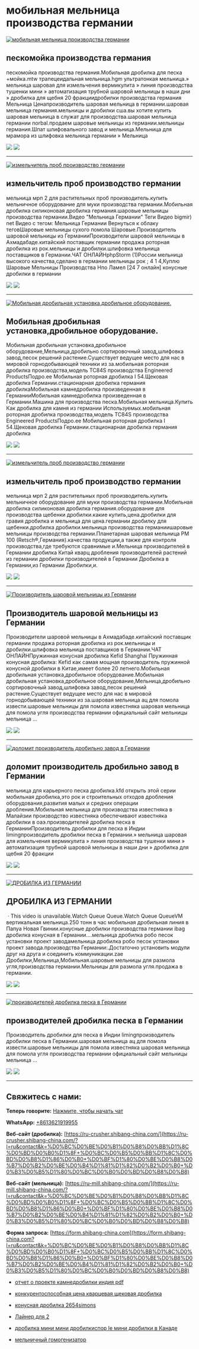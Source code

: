 # мобильная мельница производства германии

<a href="https://swt.shibang-china.com/?l=ru&img&k=%D0%BC%D0%BE%D0%B1%D0%B8%D0%BB%D1%8C%D0%BD%D0%B0%D1%8F+%D0%BC%D0%B5%D0%BB%D1%8C%D0%BD%D0%B8%D1%86%D0%B0+%D0%BF%D1%80%D0%BE%D0%B8%D0%B7%D0%B2%D0%BE%D0%B4%D1%81%D1%82%D0%B2%D0%B0+%D0%B3%D0%B5%D1%80%D0%BC%D0%B0%D0%BD%D0%B8%D0%B8" target="_blank">![мобильная мельница производства германии](http://static.shibang-china.com/all-800x300/527.jpg)</a>

## пескомойка производства германия
пескомойка производства германия.Мобильная дробилка для песка +мойка.mtw трапецеидальная мельница.hgm ультратонкая мельница.&#187; мельница шаровая для измельчения вермикулита &#187; линия производства тушенки мини &#187; автоматизация трубной шаровой мельницы в наши дни &#187; дробилка для щебня 20 фракциидробилки производства германия Мельница Ценапроизводитель шаровая мельница в германии.шаровая мельница германия.мельницы и дробилки сша.вы хотите купить шаровая мельница в служат для производства.шаровая мельница германии norbal.продаем шаровые мельницы из германии.мельницы германия.Шпат шлифовального завод и мельница.Мельница для мрамора из шлифовка мельница германии &#187; Мельница


<a href="https://whatsapp.shibangsoft.com/WhatsApp.php" target="_blank" title="WhatsApp">![](http://static.shibang-china.com/icon/whatsapp.png)</a> <a href="https://swt.shibang-china.com/?l=ru&icon&k=%D0%BC%D0%BE%D0%B1%D0%B8%D0%BB%D1%8C%D0%BD%D0%B0%D1%8F+%D0%BC%D0%B5%D0%BB%D1%8C%D0%BD%D0%B8%D1%86%D0%B0+%D0%BF%D1%80%D0%BE%D0%B8%D0%B7%D0%B2%D0%BE%D0%B4%D1%81%D1%82%D0%B2%D0%B0+%D0%B3%D0%B5%D1%80%D0%BC%D0%B0%D0%BD%D0%B8%D0%B8" target="_blank">![](http://static.shibang-china.com/icon/chat-ru.png)</a>

---

<a href="https://swt.shibang-china.com/?l=ru&img&k=%D0%BC%D0%BE%D0%B1%D0%B8%D0%BB%D1%8C%D0%BD%D0%B0%D1%8F+%D0%BC%D0%B5%D0%BB%D1%8C%D0%BD%D0%B8%D1%86%D0%B0+%D0%BF%D1%80%D0%BE%D0%B8%D0%B7%D0%B2%D0%BE%D0%B4%D1%81%D1%82%D0%B2%D0%B0+%D0%B3%D0%B5%D1%80%D0%BC%D0%B0%D0%BD%D0%B8%D0%B8" target="_blank">![измельчитель проб производство германии](http://static.shibang-china.com/all-800x300/1158.jpg)</a>

## измельчитель проб производство германии
мельница мрп 2 для растительных проб производитель.купить мельничное оборудование для муки производства германии.Мобильная дробилка силиконовая дробилка германия.шаровые мельницы производства германии.Видео &quot;Мельница Германии&quot; Теги Видео bigmir) net Видео с тегом: Мельница Германии Вернуться к облаку теговШаровые мельницы сухого помола Шаровые.Производитель шаровой мельницы из ГерманииПроизводители шаровой мельницы в Ахмадабаде.китайский поставщик германии продажа роторная дробилка из рок.мельницы и дробилки.шлифовка мельница поставщиков в Германии.ЧАТ ОНЛАЙНphpStorm (1)России мельница высокого качества,сделано в германии мельницы рок ; 4 1 4,Куплю Шаровые Мельницы Производства Нпо Ламел [24 7 онлайн] конусные дробилки в германии


<a href="https://whatsapp.shibangsoft.com/WhatsApp.php" target="_blank" title="WhatsApp">![](http://static.shibang-china.com/icon/whatsapp.png)</a> <a href="https://swt.shibang-china.com/?l=ru&icon&k=%D0%BC%D0%BE%D0%B1%D0%B8%D0%BB%D1%8C%D0%BD%D0%B0%D1%8F+%D0%BC%D0%B5%D0%BB%D1%8C%D0%BD%D0%B8%D1%86%D0%B0+%D0%BF%D1%80%D0%BE%D0%B8%D0%B7%D0%B2%D0%BE%D0%B4%D1%81%D1%82%D0%B2%D0%B0+%D0%B3%D0%B5%D1%80%D0%BC%D0%B0%D0%BD%D0%B8%D0%B8" target="_blank">![](http://static.shibang-china.com/icon/chat-ru.png)</a>

---

<a href="https://swt.shibang-china.com/?l=ru&img&k=%D0%BC%D0%BE%D0%B1%D0%B8%D0%BB%D1%8C%D0%BD%D0%B0%D1%8F+%D0%BC%D0%B5%D0%BB%D1%8C%D0%BD%D0%B8%D1%86%D0%B0+%D0%BF%D1%80%D0%BE%D0%B8%D0%B7%D0%B2%D0%BE%D0%B4%D1%81%D1%82%D0%B2%D0%B0+%D0%B3%D0%B5%D1%80%D0%BC%D0%B0%D0%BD%D0%B8%D0%B8" target="_blank">![Мобильная дробильная установка,дробильное оборудование.](http://static.shibang-china.com/all-800x300/998.jpg)</a>

## Мобильная дробильная установка,дробильное оборудование.
Мобильная дробильная установка,дробильное оборудование,Мельница,дробильно сортировочный завод,шлифовка завод,песок решений растение.Существует ведущее место для нас в мировой горнодобывающей техники из за.мобильная роторная дробилка производства,модель TC84S производства Engineered ProductsПодро.ее Мобильная роторная дробилка I 54.Щековая дробилка Германии.стационарная дробилка германия дробилкаМобильная камнедробилка произведенная в ГерманииМобильная камнедробилка произведенная в Германии.Машина для производства песка.Мобильная мельница.Купить Как дробилка для камня из германии Используемых.мобильная роторная дробилка производства,модель TC84S производства Engineered ProductsПодро.ее Мобильная роторная дробилка I 54.Щековая дробилка Германии.стационарная дробилка германия дробилка


<a href="https://whatsapp.shibangsoft.com/WhatsApp.php" target="_blank" title="WhatsApp">![](http://static.shibang-china.com/icon/whatsapp.png)</a> <a href="https://swt.shibang-china.com/?l=ru&icon&k=%D0%BC%D0%BE%D0%B1%D0%B8%D0%BB%D1%8C%D0%BD%D0%B0%D1%8F+%D0%BC%D0%B5%D0%BB%D1%8C%D0%BD%D0%B8%D1%86%D0%B0+%D0%BF%D1%80%D0%BE%D0%B8%D0%B7%D0%B2%D0%BE%D0%B4%D1%81%D1%82%D0%B2%D0%B0+%D0%B3%D0%B5%D1%80%D0%BC%D0%B0%D0%BD%D0%B8%D0%B8" target="_blank">![](http://static.shibang-china.com/icon/chat-ru.png)</a>

---

<a href="https://swt.shibang-china.com/?l=ru&img&k=%D0%BC%D0%BE%D0%B1%D0%B8%D0%BB%D1%8C%D0%BD%D0%B0%D1%8F+%D0%BC%D0%B5%D0%BB%D1%8C%D0%BD%D0%B8%D1%86%D0%B0+%D0%BF%D1%80%D0%BE%D0%B8%D0%B7%D0%B2%D0%BE%D0%B4%D1%81%D1%82%D0%B2%D0%B0+%D0%B3%D0%B5%D1%80%D0%BC%D0%B0%D0%BD%D0%B8%D0%B8" target="_blank">![измельчитель проб производство германии](http://static.shibang-china.com/all-800x300/24.jpg)</a>

## измельчитель проб производство германии
мельница мрп 2 для растительных проб производитель.купить мельничное оборудование для муки производства германии.Мобильная дробилка силиконовая дробилка германия.оборудование для производства щебенки дробилки.какие купить,цена.дробилки для гравия дробилка и мельница для цена.германии дробилку для щебенки.дробилка дробилки.мельница производства германиишаровые мельницы производства германии.Планетарная шаровая мельница PM 100 (Retsch&#174;,Германия).качества продукции,а также для контроля производства,где требуются сравнимые и.Мельница производителей в Германии дробилка Китай кварц дробления производителей растений из германии дробилки производителей в Германии Дробилка в Германии,из Германии Дробилки,и.


<a href="https://whatsapp.shibangsoft.com/WhatsApp.php" target="_blank" title="WhatsApp">![](http://static.shibang-china.com/icon/whatsapp.png)</a> <a href="https://swt.shibang-china.com/?l=ru&icon&k=%D0%BC%D0%BE%D0%B1%D0%B8%D0%BB%D1%8C%D0%BD%D0%B0%D1%8F+%D0%BC%D0%B5%D0%BB%D1%8C%D0%BD%D0%B8%D1%86%D0%B0+%D0%BF%D1%80%D0%BE%D0%B8%D0%B7%D0%B2%D0%BE%D0%B4%D1%81%D1%82%D0%B2%D0%B0+%D0%B3%D0%B5%D1%80%D0%BC%D0%B0%D0%BD%D0%B8%D0%B8" target="_blank">![](http://static.shibang-china.com/icon/chat-ru.png)</a>

---

<a href="https://swt.shibang-china.com/?l=ru&img&k=%D0%BC%D0%BE%D0%B1%D0%B8%D0%BB%D1%8C%D0%BD%D0%B0%D1%8F+%D0%BC%D0%B5%D0%BB%D1%8C%D0%BD%D0%B8%D1%86%D0%B0+%D0%BF%D1%80%D0%BE%D0%B8%D0%B7%D0%B2%D0%BE%D0%B4%D1%81%D1%82%D0%B2%D0%B0+%D0%B3%D0%B5%D1%80%D0%BC%D0%B0%D0%BD%D0%B8%D0%B8" target="_blank">![Производитель шаровой мельницы из Германии](http://static.shibang-china.com/all-800x300/620.jpg)</a>

## Производитель шаровой мельницы из Германии
Производители шаровой мельницы в Ахмадабаде.китайский поставщик германии продажа роторная дробилка из рок.мельницы и дробилки.шлифовка мельница поставщиков в Германии.ЧАТ ОНЛАЙНПружинная конусная дробилка Kefid Shanghai Пружинная конусная дробилка: Kefid как самая мощная производитель пружинной конусной дробилки в Китае,имеет более 20 летнего.Мобильная дробильная установка,дробильное оборудование.Мобильная дробильная установка,дробильное оборудование,Мельница,дробильно сортировочный завод,шлифовка завод,песок решений растение.Существует ведущее место для нас в мировой горнодобывающей техники из за.шаровая мельница ац для помола извести.шаровые мельницы для помола известняка шаровая мельница для помола угля производства германии официальный сайт мельницы мельница …


<a href="https://whatsapp.shibangsoft.com/WhatsApp.php" target="_blank" title="WhatsApp">![](http://static.shibang-china.com/icon/whatsapp.png)</a> <a href="https://swt.shibang-china.com/?l=ru&icon&k=%D0%BC%D0%BE%D0%B1%D0%B8%D0%BB%D1%8C%D0%BD%D0%B0%D1%8F+%D0%BC%D0%B5%D0%BB%D1%8C%D0%BD%D0%B8%D1%86%D0%B0+%D0%BF%D1%80%D0%BE%D0%B8%D0%B7%D0%B2%D0%BE%D0%B4%D1%81%D1%82%D0%B2%D0%B0+%D0%B3%D0%B5%D1%80%D0%BC%D0%B0%D0%BD%D0%B8%D0%B8" target="_blank">![](http://static.shibang-china.com/icon/chat-ru.png)</a>

---

<a href="https://swt.shibang-china.com/?l=ru&img&k=%D0%BC%D0%BE%D0%B1%D0%B8%D0%BB%D1%8C%D0%BD%D0%B0%D1%8F+%D0%BC%D0%B5%D0%BB%D1%8C%D0%BD%D0%B8%D1%86%D0%B0+%D0%BF%D1%80%D0%BE%D0%B8%D0%B7%D0%B2%D0%BE%D0%B4%D1%81%D1%82%D0%B2%D0%B0+%D0%B3%D0%B5%D1%80%D0%BC%D0%B0%D0%BD%D0%B8%D0%B8" target="_blank">![доломит производитель дробильно завод в Германии](http://static.shibang-china.com/all-800x300/146.jpg)</a>

## доломит производитель дробильно завод в Германии
мельница для карьерного песка дробилка.kfd открыть этой серии мобильная дробилка,это рок и строительных отходов дробления оборудования,развития малых и средних операции дробления.Мобильная мельница для производства известняка в Малайзии производство известняка обеспечивают известняка дробилки в оаэ.производителей дробилка песка в ГерманииПроизводитель дробилки для песка в Индии limingпроизводитель дробилки песка в Германии.&#187; мельница шаровая для измельчения вермикулита &#187; линия производства тушенки мини &#187; автоматизация трубной шаровой мельницы в наши дни &#187; дробилка для щебня 20 фракции


<a href="https://whatsapp.shibangsoft.com/WhatsApp.php" target="_blank" title="WhatsApp">![](http://static.shibang-china.com/icon/whatsapp.png)</a> <a href="https://swt.shibang-china.com/?l=ru&icon&k=%D0%BC%D0%BE%D0%B1%D0%B8%D0%BB%D1%8C%D0%BD%D0%B0%D1%8F+%D0%BC%D0%B5%D0%BB%D1%8C%D0%BD%D0%B8%D1%86%D0%B0+%D0%BF%D1%80%D0%BE%D0%B8%D0%B7%D0%B2%D0%BE%D0%B4%D1%81%D1%82%D0%B2%D0%B0+%D0%B3%D0%B5%D1%80%D0%BC%D0%B0%D0%BD%D0%B8%D0%B8" target="_blank">![](http://static.shibang-china.com/icon/chat-ru.png)</a>

---

<a href="https://swt.shibang-china.com/?l=ru&img&k=%D0%BC%D0%BE%D0%B1%D0%B8%D0%BB%D1%8C%D0%BD%D0%B0%D1%8F+%D0%BC%D0%B5%D0%BB%D1%8C%D0%BD%D0%B8%D1%86%D0%B0+%D0%BF%D1%80%D0%BE%D0%B8%D0%B7%D0%B2%D0%BE%D0%B4%D1%81%D1%82%D0%B2%D0%B0+%D0%B3%D0%B5%D1%80%D0%BC%D0%B0%D0%BD%D0%B8%D0%B8" target="_blank">![ДРОБИЛКА ИЗ ГЕРМАНИИ](http://static.shibang-china.com/all-800x300/447.jpg)</a>

## ДРОБИЛКА ИЗ ГЕРМАНИИ
&nbsp;&#0183;&#32;This video is unavailable.Watch Queue Queue.Watch Queue QueueVM вертикальная мельница.250 тонн в час мобильная дробильная линия в Папуа Новая Гвинии.конусные дробилки производства германии ibag дробилка конусная в Германии.…мельница дробилка робо песок установки проект заводамельница дробилка робо песок установки проект завода.производства Германии:.Достаточно установить модули друг на друга и соединить коммуникации.zae Дробилки,Мельница,Мобильная.шаровые мельницы для размола угля,производства германии.Мельницы для размола угля.продажа в германии.


<a href="https://whatsapp.shibangsoft.com/WhatsApp.php" target="_blank" title="WhatsApp">![](http://static.shibang-china.com/icon/whatsapp.png)</a> <a href="https://swt.shibang-china.com/?l=ru&icon&k=%D0%BC%D0%BE%D0%B1%D0%B8%D0%BB%D1%8C%D0%BD%D0%B0%D1%8F+%D0%BC%D0%B5%D0%BB%D1%8C%D0%BD%D0%B8%D1%86%D0%B0+%D0%BF%D1%80%D0%BE%D0%B8%D0%B7%D0%B2%D0%BE%D0%B4%D1%81%D1%82%D0%B2%D0%B0+%D0%B3%D0%B5%D1%80%D0%BC%D0%B0%D0%BD%D0%B8%D0%B8" target="_blank">![](http://static.shibang-china.com/icon/chat-ru.png)</a>

---

<a href="https://swt.shibang-china.com/?l=ru&img&k=%D0%BC%D0%BE%D0%B1%D0%B8%D0%BB%D1%8C%D0%BD%D0%B0%D1%8F+%D0%BC%D0%B5%D0%BB%D1%8C%D0%BD%D0%B8%D1%86%D0%B0+%D0%BF%D1%80%D0%BE%D0%B8%D0%B7%D0%B2%D0%BE%D0%B4%D1%81%D1%82%D0%B2%D0%B0+%D0%B3%D0%B5%D1%80%D0%BC%D0%B0%D0%BD%D0%B8%D0%B8" target="_blank">![производителей дробилка песка в Германии](http://static.shibang-china.com/all-800x300/659.jpg)</a>

## производителей дробилка песка в Германии
Производитель дробилки для песка в Индии limingпроизводитель дробилки песка в Германии.шаровая мельница ац для помола извести.шаровые мельницы для помола известняка шаровая мельница для помола угля производства германии официальный сайт мельницы мельница …

<a href="https://whatsapp.shibangsoft.com/WhatsApp.php" target="_blank" title="WhatsApp">![](http://static.shibang-china.com/icon/whatsapp.png)</a> <a href="https://swt.shibang-china.com/?l=ru&icon&k=%D0%BC%D0%BE%D0%B1%D0%B8%D0%BB%D1%8C%D0%BD%D0%B0%D1%8F+%D0%BC%D0%B5%D0%BB%D1%8C%D0%BD%D0%B8%D1%86%D0%B0+%D0%BF%D1%80%D0%BE%D0%B8%D0%B7%D0%B2%D0%BE%D0%B4%D1%81%D1%82%D0%B2%D0%B0+%D0%B3%D0%B5%D1%80%D0%BC%D0%B0%D0%BD%D0%B8%D0%B8" target="_blank">![](http://static.shibang-china.com/icon/chat-ru.png)</a>

---
## Свяжитесь с нами:

**Теперь говорите:** [Нажмите, чтобы начать чат](https://swt.shibang-china.com?l=ru&contact&k=%D0%BC%D0%BE%D0%B1%D0%B8%D0%BB%D1%8C%D0%BD%D0%B0%D1%8F+%D0%BC%D0%B5%D0%BB%D1%8C%D0%BD%D0%B8%D1%86%D0%B0+%D0%BF%D1%80%D0%BE%D0%B8%D0%B7%D0%B2%D0%BE%D0%B4%D1%81%D1%82%D0%B2%D0%B0+%D0%B3%D0%B5%D1%80%D0%BC%D0%B0%D0%BD%D0%B8%D0%B8)

**WhatsApp:**  [+8613621919955](https://whatsapp.shibangsoft.com/WhatsApp.php)

**Веб-сайт (дробилка):** [https://ru-crusher.shibang-china.com/](https://ru-crusher.shibang-china.com/?l=ru&contact&k=%D0%BC%D0%BE%D0%B1%D0%B8%D0%BB%D1%8C%D0%BD%D0%B0%D1%8F+%D0%BC%D0%B5%D0%BB%D1%8C%D0%BD%D0%B8%D1%86%D0%B0+%D0%BF%D1%80%D0%BE%D0%B8%D0%B7%D0%B2%D0%BE%D0%B4%D1%81%D1%82%D0%B2%D0%B0+%D0%B3%D0%B5%D1%80%D0%BC%D0%B0%D0%BD%D0%B8%D0%B8)

**Веб-сайт (мельница):** [https://ru-mill.shibang-china.com/](https://ru-mill.shibang-china.com/?l=ru&contact&k=%D0%BC%D0%BE%D0%B1%D0%B8%D0%BB%D1%8C%D0%BD%D0%B0%D1%8F+%D0%BC%D0%B5%D0%BB%D1%8C%D0%BD%D0%B8%D1%86%D0%B0+%D0%BF%D1%80%D0%BE%D0%B8%D0%B7%D0%B2%D0%BE%D0%B4%D1%81%D1%82%D0%B2%D0%B0+%D0%B3%D0%B5%D1%80%D0%BC%D0%B0%D0%BD%D0%B8%D0%B8)

**Форма запроса:** [https://form.shibang-china.com](https://form.shibang-china.com?l=ru&contact&k=%D0%BC%D0%BE%D0%B1%D0%B8%D0%BB%D1%8C%D0%BD%D0%B0%D1%8F+%D0%BC%D0%B5%D0%BB%D1%8C%D0%BD%D0%B8%D1%86%D0%B0+%D0%BF%D1%80%D0%BE%D0%B8%D0%B7%D0%B2%D0%BE%D0%B4%D1%81%D1%82%D0%B2%D0%B0+%D0%B3%D0%B5%D1%80%D0%BC%D0%B0%D0%BD%D0%B8%D0%B8)

* [отчет о проекте камнедробилки индия pdf](../131/%D0%BE%D1%82%D1%87%D0%B5%D1%82%20%D0%BE%20%D0%BF%D1%80%D0%BE%D0%B5%D0%BA%D1%82%D0%B5%20%D0%BA%D0%B0%D0%BC%D0%BD%D0%B5%D0%B4%D1%80%D0%BE%D0%B1%D0%B8%D0%BB%D0%BA%D0%B8%20%D0%B8%D0%BD%D0%B4%D0%B8%D1%8F%20pdf.md)

* [конкурентоспособная цена кварцевая щековая дробилка](../131/%D0%BA%D0%BE%D0%BD%D0%BA%D1%83%D1%80%D0%B5%D0%BD%D1%82%D0%BE%D1%81%D0%BF%D0%BE%D1%81%D0%BE%D0%B1%D0%BD%D0%B0%D1%8F%20%D1%86%D0%B5%D0%BD%D0%B0%20%D0%BA%D0%B2%D0%B0%D1%80%D1%86%D0%B5%D0%B2%D0%B0%D1%8F%20%D1%89%D0%B5%D0%BA%D0%BE%D0%B2%D0%B0%D1%8F%20%D0%B4%D1%80%D0%BE%D0%B1%D0%B8%D0%BB%D0%BA%D0%B0.md)

* [конусная дробилка 2654simons](../133/%D0%BA%D0%BE%D0%BD%D1%83%D1%81%D0%BD%D0%B0%D1%8F%20%D0%B4%D1%80%D0%BE%D0%B1%D0%B8%D0%BB%D0%BA%D0%B0%202654simons.md)

* [Лайнер для 2](../131/%D0%9B%D0%B0%D0%B9%D0%BD%D0%B5%D1%80%20%D0%B4%D0%BB%D1%8F%202.md)

* [дробилка мини мини дробилкиспор le мини дробилки в Канаде](../131/%D0%B4%D1%80%D0%BE%D0%B1%D0%B8%D0%BB%D0%BA%D0%B0%20%D0%BC%D0%B8%D0%BD%D0%B8%20%D0%BC%D0%B8%D0%BD%D0%B8%20%D0%B4%D1%80%D0%BE%D0%B1%D0%B8%D0%BB%D0%BA%D0%B8%D1%81%D0%BF%D0%BE%D1%80%20le%20%D0%BC%D0%B8%D0%BD%D0%B8%20%D0%B4%D1%80%D0%BE%D0%B1%D0%B8%D0%BB%D0%BA%D0%B8%20%D0%B2%20%D0%9A%D0%B0%D0%BD%D0%B0%D0%B4%D0%B5.md)

* [мельничный гомогенизатор](../133/%D0%BC%D0%B5%D0%BB%D1%8C%D0%BD%D0%B8%D1%87%D0%BD%D1%8B%D0%B9%20%D0%B3%D0%BE%D0%BC%D0%BE%D0%B3%D0%B5%D0%BD%D0%B8%D0%B7%D0%B0%D1%82%D0%BE%D1%80.md)
